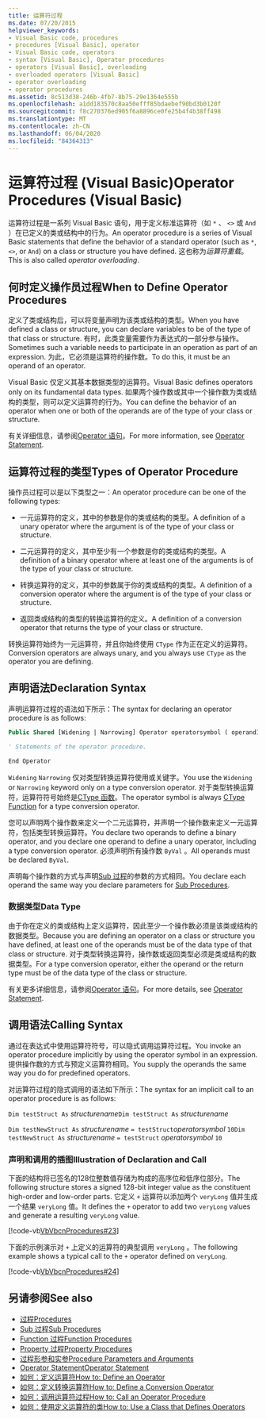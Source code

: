 ```yaml
---
title: 运算符过程
ms.date: 07/20/2015
helpviewer_keywords:
- Visual Basic code, procedures
- procedures [Visual Basic], operator
- Visual Basic code, operators
- syntax [Visual Basic], Operator procedures
- operators [Visual Basic], overloading
- overloaded operators [Visual Basic]
- operator overloading
- operator procedures
ms.assetid: 8c513d38-246b-4fb7-8b75-29e1364e555b
ms.openlocfilehash: a1dd183570c8aa50efff85bdaebef90bd3b0120f
ms.sourcegitcommit: f8c270376ed905f6a8896ce0fe25b4f4b38ff498
ms.translationtype: MT
ms.contentlocale: zh-CN
ms.lasthandoff: 06/04/2020
ms.locfileid: "84364313"
---
```

# <a name="operator-procedures-visual-basic"></a><span data-ttu-id="00a98-102">运算符过程 (Visual Basic)</span><span class="sxs-lookup"><span data-stu-id="00a98-102">Operator Procedures (Visual Basic)</span></span>

<span data-ttu-id="00a98-103">运算符过程是一系列 Visual Basic 语句，用于定义标准运算符（如 `*` 、 `<>` 或 `And` ）在已定义的类或结构中的行为。</span><span class="sxs-lookup"><span data-stu-id="00a98-103">An operator procedure is a series of Visual Basic statements that define the behavior of a standard operator (such as `*`, `<>`, or `And`) on a class or structure you have defined.</span></span> <span data-ttu-id="00a98-104">这也称为*运算符重载*。</span><span class="sxs-lookup"><span data-stu-id="00a98-104">This is also called *operator overloading*.</span></span>

## <a name="when-to-define-operator-procedures"></a><span data-ttu-id="00a98-105">何时定义操作员过程</span><span class="sxs-lookup"><span data-stu-id="00a98-105">When to Define Operator Procedures</span></span>

<span data-ttu-id="00a98-106">定义了类或结构后，可以将变量声明为该类或结构的类型。</span><span class="sxs-lookup"><span data-stu-id="00a98-106">When you have defined a class or structure, you can declare variables to be of the type of that class or structure.</span></span> <span data-ttu-id="00a98-107">有时，此类变量需要作为表达式的一部分参与操作。</span><span class="sxs-lookup"><span data-stu-id="00a98-107">Sometimes such a variable needs to participate in an operation as part of an expression.</span></span> <span data-ttu-id="00a98-108">为此，它必须是运算符的操作数。</span><span class="sxs-lookup"><span data-stu-id="00a98-108">To do this, it must be an operand of an operator.</span></span>

<span data-ttu-id="00a98-109">Visual Basic 仅定义其基本数据类型的运算符。</span><span class="sxs-lookup"><span data-stu-id="00a98-109">Visual Basic defines operators only on its fundamental data types.</span></span> <span data-ttu-id="00a98-110">如果两个操作数或其中一个操作数为类或结构的类型，则可以定义运算符的行为。</span><span class="sxs-lookup"><span data-stu-id="00a98-110">You can define the behavior of an operator when one or both of the operands are of the type of your class or structure.</span></span>

<span data-ttu-id="00a98-111">有关详细信息，请参阅[Operator 语句](../../../language-reference/statements/operator-statement.md)。</span><span class="sxs-lookup"><span data-stu-id="00a98-111">For more information, see [Operator Statement](../../../language-reference/statements/operator-statement.md).</span></span>

## <a name="types-of-operator-procedure"></a><span data-ttu-id="00a98-112">运算符过程的类型</span><span class="sxs-lookup"><span data-stu-id="00a98-112">Types of Operator Procedure</span></span>

<span data-ttu-id="00a98-113">操作员过程可以是以下类型之一：</span><span class="sxs-lookup"><span data-stu-id="00a98-113">An operator procedure can be one of the following types:</span></span>

- <span data-ttu-id="00a98-114">一元运算符的定义，其中的参数是你的类或结构的类型。</span><span class="sxs-lookup"><span data-stu-id="00a98-114">A definition of a unary operator where the argument is of the type of your class or structure.</span></span>

- <span data-ttu-id="00a98-115">二元运算符的定义，其中至少有一个参数是你的类或结构的类型。</span><span class="sxs-lookup"><span data-stu-id="00a98-115">A definition of a binary operator where at least one of the arguments is of the type of your class or structure.</span></span>

- <span data-ttu-id="00a98-116">转换运算符的定义，其中的参数属于你的类或结构的类型。</span><span class="sxs-lookup"><span data-stu-id="00a98-116">A definition of a conversion operator where the argument is of the type of your class or structure.</span></span>

- <span data-ttu-id="00a98-117">返回类或结构的类型的转换运算符的定义。</span><span class="sxs-lookup"><span data-stu-id="00a98-117">A definition of a conversion operator that returns the type of your class or structure.</span></span>

 <span data-ttu-id="00a98-118">转换运算符始终为一元运算符，并且你始终使用 `CType` 作为正在定义的运算符。</span><span class="sxs-lookup"><span data-stu-id="00a98-118">Conversion operators are always unary, and you always use `CType` as the operator you are defining.</span></span>

## <a name="declaration-syntax"></a><span data-ttu-id="00a98-119">声明语法</span><span class="sxs-lookup"><span data-stu-id="00a98-119">Declaration Syntax</span></span>

<span data-ttu-id="00a98-120">声明运算符过程的语法如下所示：</span><span class="sxs-lookup"><span data-stu-id="00a98-120">The syntax for declaring an operator procedure is as follows:</span></span>

```vb
Public Shared [Widening | Narrowing] Operator operatorsymbol ( operand1 [,  operand2 ]) As datatype

' Statements of the operator procedure.

End Operator
```

<span data-ttu-id="00a98-121">`Widening` `Narrowing` 仅对类型转换运算符使用或关键字。</span><span class="sxs-lookup"><span data-stu-id="00a98-121">You use the `Widening` or `Narrowing` keyword only on a type conversion operator.</span></span> <span data-ttu-id="00a98-122">对于类型转换运算符，运算符符号始终是[CType 函数](../../../language-reference/functions/ctype-function.md)。</span><span class="sxs-lookup"><span data-stu-id="00a98-122">The operator symbol is always [CType Function](../../../language-reference/functions/ctype-function.md) for a type conversion operator.</span></span>

<span data-ttu-id="00a98-123">您可以声明两个操作数来定义一个二元运算符，并声明一个操作数来定义一元运算符，包括类型转换运算符。</span><span class="sxs-lookup"><span data-stu-id="00a98-123">You declare two operands to define a binary operator, and you declare one operand to define a unary operator, including a type conversion operator.</span></span> <span data-ttu-id="00a98-124">必须声明所有操作数 `ByVal` 。</span><span class="sxs-lookup"><span data-stu-id="00a98-124">All operands must be declared `ByVal`.</span></span>

<span data-ttu-id="00a98-125">声明每个操作数的方式与声明[Sub 过程](./sub-procedures.md)的参数的方式相同。</span><span class="sxs-lookup"><span data-stu-id="00a98-125">You declare each operand the same way you declare parameters for [Sub Procedures](./sub-procedures.md).</span></span>

### <a name="data-type"></a><span data-ttu-id="00a98-126">数据类型</span><span class="sxs-lookup"><span data-stu-id="00a98-126">Data Type</span></span>

<span data-ttu-id="00a98-127">由于你在定义的类或结构上定义运算符，因此至少一个操作数必须是该类或结构的数据类型。</span><span class="sxs-lookup"><span data-stu-id="00a98-127">Because you are defining an operator on a class or structure you have defined, at least one of the operands must be of the data type of that class or structure.</span></span> <span data-ttu-id="00a98-128">对于类型转换运算符，操作数或返回类型必须是类或结构的数据类型。</span><span class="sxs-lookup"><span data-stu-id="00a98-128">For a type conversion operator, either the operand or the return type must be of the data type of the class or structure.</span></span>

<span data-ttu-id="00a98-129">有关更多详细信息，请参阅[Operator 语句](../../../language-reference/statements/operator-statement.md)。</span><span class="sxs-lookup"><span data-stu-id="00a98-129">For more details, see [Operator Statement](../../../language-reference/statements/operator-statement.md).</span></span>

## <a name="calling-syntax"></a><span data-ttu-id="00a98-130">调用语法</span><span class="sxs-lookup"><span data-stu-id="00a98-130">Calling Syntax</span></span>

<span data-ttu-id="00a98-131">通过在表达式中使用运算符符号，可以隐式调用运算符过程。</span><span class="sxs-lookup"><span data-stu-id="00a98-131">You invoke an operator procedure implicitly by using the operator symbol in an expression.</span></span> <span data-ttu-id="00a98-132">提供操作数的方式与预定义运算符相同。</span><span class="sxs-lookup"><span data-stu-id="00a98-132">You supply the operands the same way you do for predefined operators.</span></span>

<span data-ttu-id="00a98-133">对运算符过程的隐式调用的语法如下所示：</span><span class="sxs-lookup"><span data-stu-id="00a98-133">The syntax for an implicit call to an operator procedure is as follows:</span></span>

<span data-ttu-id="00a98-134">`Dim testStruct As`  *structurename*</span><span class="sxs-lookup"><span data-stu-id="00a98-134">`Dim testStruct As`  *structurename*</span></span>

<span data-ttu-id="00a98-135">`Dim testNewStruct As`  *structurename* `= testStruct`*operatorsymbol*      `10`</span><span class="sxs-lookup"><span data-stu-id="00a98-135">`Dim testNewStruct As`  *structurename*  `= testStruct`  *operatorsymbol*  `10`</span></span>

### <a name="illustration-of-declaration-and-call"></a><span data-ttu-id="00a98-136">声明和调用的插图</span><span class="sxs-lookup"><span data-stu-id="00a98-136">Illustration of Declaration and Call</span></span>

<span data-ttu-id="00a98-137">下面的结构将已签名的128位整数值存储为构成的高序位和低序位部分。</span><span class="sxs-lookup"><span data-stu-id="00a98-137">The following structure stores a signed 128-bit integer value as the constituent high-order and low-order parts.</span></span> <span data-ttu-id="00a98-138">它定义 `+` 运算符以添加两个 `veryLong` 值并生成一个结果 `veryLong` 值。</span><span class="sxs-lookup"><span data-stu-id="00a98-138">It defines the `+` operator to add two `veryLong` values and generate a resulting `veryLong` value.</span></span>

[!code-vb[VbVbcnProcedures#23](~/samples/snippets/visualbasic/VS_Snippets_VBCSharp/VbVbcnProcedures/VB/Class1.vb#23)]

<span data-ttu-id="00a98-139">下面的示例演示对 `+` 上定义的运算符的典型调用 `veryLong` 。</span><span class="sxs-lookup"><span data-stu-id="00a98-139">The following example shows a typical call to the `+` operator defined on `veryLong`.</span></span>

[!code-vb[VbVbcnProcedures#24](~/samples/snippets/visualbasic/VS_Snippets_VBCSharp/VbVbcnProcedures/VB/Class1.vb#24)]

## <a name="see-also"></a><span data-ttu-id="00a98-140">另请参阅</span><span class="sxs-lookup"><span data-stu-id="00a98-140">See also</span></span>

- [<span data-ttu-id="00a98-141">过程</span><span class="sxs-lookup"><span data-stu-id="00a98-141">Procedures</span></span>](./index.md)
- [<span data-ttu-id="00a98-142">Sub 过程</span><span class="sxs-lookup"><span data-stu-id="00a98-142">Sub Procedures</span></span>](./sub-procedures.md)
- [<span data-ttu-id="00a98-143">Function 过程</span><span class="sxs-lookup"><span data-stu-id="00a98-143">Function Procedures</span></span>](./function-procedures.md)
- [<span data-ttu-id="00a98-144">Property 过程</span><span class="sxs-lookup"><span data-stu-id="00a98-144">Property Procedures</span></span>](./property-procedures.md)
- [<span data-ttu-id="00a98-145">过程形参和实参</span><span class="sxs-lookup"><span data-stu-id="00a98-145">Procedure Parameters and Arguments</span></span>](./procedure-parameters-and-arguments.md)
- [<span data-ttu-id="00a98-146">Operator Statement</span><span class="sxs-lookup"><span data-stu-id="00a98-146">Operator Statement</span></span>](../../../language-reference/statements/operator-statement.md)
- [<span data-ttu-id="00a98-147">如何：定义运算符</span><span class="sxs-lookup"><span data-stu-id="00a98-147">How to: Define an Operator</span></span>](./how-to-define-an-operator.md)
- [<span data-ttu-id="00a98-148">如何：定义转换运算符</span><span class="sxs-lookup"><span data-stu-id="00a98-148">How to: Define a Conversion Operator</span></span>](./how-to-define-a-conversion-operator.md)
- [<span data-ttu-id="00a98-149">如何：调用运算符过程</span><span class="sxs-lookup"><span data-stu-id="00a98-149">How to: Call an Operator Procedure</span></span>](./how-to-call-an-operator-procedure.md)
- [<span data-ttu-id="00a98-150">如何：使用定义运算符的类</span><span class="sxs-lookup"><span data-stu-id="00a98-150">How to: Use a Class that Defines Operators</span></span>](./how-to-use-a-class-that-defines-operators.md)
